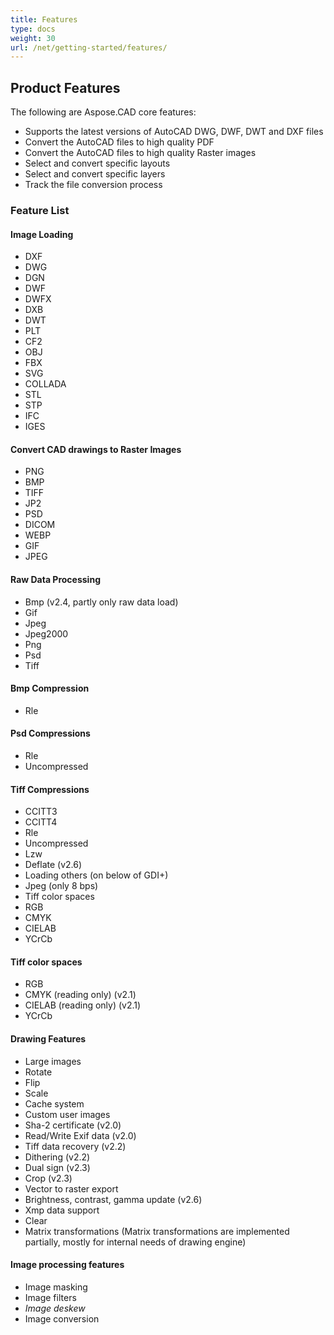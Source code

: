 ```yaml
---
title: Features
type: docs
weight: 30
url: /net/getting-started/features/
---
```


## **Product Features**
The following are Aspose.CAD core features:

- Supports the latest versions of AutoCAD DWG, DWF, DWT and DXF files
- Convert the AutoCAD files to high quality PDF
- Convert the AutoCAD files to high quality Raster images
- Select and convert specific layouts
- Select and convert specific layers
- Track the file conversion process

### **Feature List**
#### **Image Loading**
- DXF
- DWG
- DGN
- DWF
- DWFX
- DXB
- DWT
- PLT
- CF2
- OBJ
- FBX
- SVG
- COLLADA
- STL
- STP
- IFC
- IGES

#### **Convert CAD drawings to Raster Images**
- PNG
- BMP
- TIFF
- JP2
- PSD
- DICOM
- WEBP
- GIF
- JPEG

#### **Raw Data Processing**
- Bmp (v2.4, partly only raw data load)
- Gif
- Jpeg
- Jpeg2000
- Png
- Psd
- Tiff

#### **Bmp Compression**
- Rle

#### **Psd Compressions**
- Rle
- Uncompressed

#### **Tiff Compressions**
- CCITT3
- CCITT4
- Rle
- Uncompressed
- Lzw
- Deflate (v2.6)
- Loading others (on below of GDI+)
- Jpeg (only 8 bps)
- Tiff color spaces
- RGB
- CMYK
- CIELAB
- YCrCb

#### **Tiff color spaces**
- RGB    
- CMYK (reading only) (v2.1)
- CIELAB (reading only) (v2.1)
- YCrCb

#### **Drawing Features**
- Large images    
- Rotate    
- Flip    
- Scale    
- Cache system    
- Custom user images    
- Sha-2 certificate (v2.0)
- Read/Write Exif data (v2.0)
- Tiff data recovery (v2.2)
- Dithering (v2.2)
- Dual sign (v2.3)
- Crop (v2.3)
- Vector to raster export    
- Brightness, contrast, gamma update (v2.6)
- Xmp data support
- Clear
- Matrix transformations (Matrix transformations are implemented partially, mostly for internal needs of drawing engine)

#### **Image processing features**
- Image masking
- Image filters
- *Image deskew*
- Image conversion
